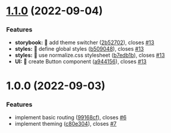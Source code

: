 # [1.1.0](https://github.com/weronikaolejniczak/chEAT-frontend/compare/v1.0.0...v1.1.0) (2022-09-04)

### Features

- **storybook:** :lipstick: add theme switcher ([2b52702](https://github.com/weronikaolejniczak/chEAT-frontend/commit/2b52702e29afda726e13fadcd90ba778bedf73f7)), closes [#13](https://github.com/weronikaolejniczak/chEAT-frontend/issues/13)
- **styles:** :lipstick: define global styles ([b509048](https://github.com/weronikaolejniczak/chEAT-frontend/commit/b509048fe949491c4f7eca179b3f4b2625a78c78)), closes [#13](https://github.com/weronikaolejniczak/chEAT-frontend/issues/13)
- **styles:** :lipstick: use normalize.css stylesheet ([b7edb1b](https://github.com/weronikaolejniczak/chEAT-frontend/commit/b7edb1bc7cb39e1ba08513450f3f4ed58ef0c32e)), closes [#13](https://github.com/weronikaolejniczak/chEAT-frontend/issues/13)
- **UI:** :lipstick: create Button component ([a944156](https://github.com/weronikaolejniczak/chEAT-frontend/commit/a944156e0e5841ebd36916fdbc5bd810f258c34f)), closes [#13](https://github.com/weronikaolejniczak/chEAT-frontend/issues/13)

# 1.0.0 (2022-09-03)

### Features

- implement basic routing ([99168cf](https://github.com/weronikaolejniczak/chEAT-frontend/commit/99168cf58d6fa2c5ecc5d3a65e3db01b4d48e14e)), closes [#6](https://github.com/weronikaolejniczak/chEAT-frontend/issues/6)
- implement theming ([c80e304](https://github.com/weronikaolejniczak/chEAT-frontend/commit/c80e304305d49a8cc97ae439c330578865ffb9de)), closes [#7](https://github.com/weronikaolejniczak/chEAT-frontend/issues/7)
